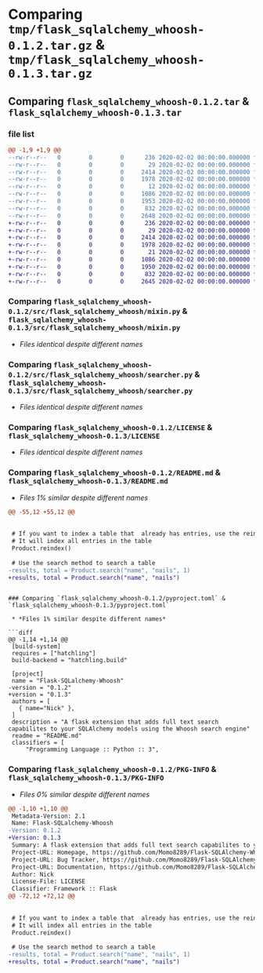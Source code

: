 # Comparing `tmp/flask_sqlalchemy_whoosh-0.1.2.tar.gz` & `tmp/flask_sqlalchemy_whoosh-0.1.3.tar.gz`

## Comparing `flask_sqlalchemy_whoosh-0.1.2.tar` & `flask_sqlalchemy_whoosh-0.1.3.tar`

### file list

```diff
@@ -1,9 +1,9 @@
--rw-r--r--   0        0        0      236 2020-02-02 00:00:00.000000 flask_sqlalchemy_whoosh-0.1.2/requirements.txt
--rw-r--r--   0        0        0       29 2020-02-02 00:00:00.000000 flask_sqlalchemy_whoosh-0.1.2/src/flask_sqlalchemy_whoosh/__init__.py
--rw-r--r--   0        0        0     2414 2020-02-02 00:00:00.000000 flask_sqlalchemy_whoosh-0.1.2/src/flask_sqlalchemy_whoosh/mixin.py
--rw-r--r--   0        0        0     1978 2020-02-02 00:00:00.000000 flask_sqlalchemy_whoosh-0.1.2/src/flask_sqlalchemy_whoosh/searcher.py
--rw-r--r--   0        0        0       12 2020-02-02 00:00:00.000000 flask_sqlalchemy_whoosh-0.1.2/.gitignore
--rw-r--r--   0        0        0     1086 2020-02-02 00:00:00.000000 flask_sqlalchemy_whoosh-0.1.2/LICENSE
--rw-r--r--   0        0        0     1953 2020-02-02 00:00:00.000000 flask_sqlalchemy_whoosh-0.1.2/README.md
--rw-r--r--   0        0        0      832 2020-02-02 00:00:00.000000 flask_sqlalchemy_whoosh-0.1.2/pyproject.toml
--rw-r--r--   0        0        0     2648 2020-02-02 00:00:00.000000 flask_sqlalchemy_whoosh-0.1.2/PKG-INFO
+-rw-r--r--   0        0        0      236 2020-02-02 00:00:00.000000 flask_sqlalchemy_whoosh-0.1.3/requirements.txt
+-rw-r--r--   0        0        0       29 2020-02-02 00:00:00.000000 flask_sqlalchemy_whoosh-0.1.3/src/flask_sqlalchemy_whoosh/__init__.py
+-rw-r--r--   0        0        0     2414 2020-02-02 00:00:00.000000 flask_sqlalchemy_whoosh-0.1.3/src/flask_sqlalchemy_whoosh/mixin.py
+-rw-r--r--   0        0        0     1978 2020-02-02 00:00:00.000000 flask_sqlalchemy_whoosh-0.1.3/src/flask_sqlalchemy_whoosh/searcher.py
+-rw-r--r--   0        0        0       21 2020-02-02 00:00:00.000000 flask_sqlalchemy_whoosh-0.1.3/.gitignore
+-rw-r--r--   0        0        0     1086 2020-02-02 00:00:00.000000 flask_sqlalchemy_whoosh-0.1.3/LICENSE
+-rw-r--r--   0        0        0     1950 2020-02-02 00:00:00.000000 flask_sqlalchemy_whoosh-0.1.3/README.md
+-rw-r--r--   0        0        0      832 2020-02-02 00:00:00.000000 flask_sqlalchemy_whoosh-0.1.3/pyproject.toml
+-rw-r--r--   0        0        0     2645 2020-02-02 00:00:00.000000 flask_sqlalchemy_whoosh-0.1.3/PKG-INFO
```

### Comparing `flask_sqlalchemy_whoosh-0.1.2/src/flask_sqlalchemy_whoosh/mixin.py` & `flask_sqlalchemy_whoosh-0.1.3/src/flask_sqlalchemy_whoosh/mixin.py`

 * *Files identical despite different names*

### Comparing `flask_sqlalchemy_whoosh-0.1.2/src/flask_sqlalchemy_whoosh/searcher.py` & `flask_sqlalchemy_whoosh-0.1.3/src/flask_sqlalchemy_whoosh/searcher.py`

 * *Files identical despite different names*

### Comparing `flask_sqlalchemy_whoosh-0.1.2/LICENSE` & `flask_sqlalchemy_whoosh-0.1.3/LICENSE`

 * *Files identical despite different names*

### Comparing `flask_sqlalchemy_whoosh-0.1.2/README.md` & `flask_sqlalchemy_whoosh-0.1.3/README.md`

 * *Files 1% similar despite different names*

```diff
@@ -55,12 +55,12 @@
 
 
 # If you want to index a table that  already has entries, use the reindex method
 # It will index all entries in the table
 Product.reindex()
 
 # Use the search method to search a table
-results, total = Product.search("name", "nails", 1)
+results, total = Product.search("name", "nails")
 ```
```

### Comparing `flask_sqlalchemy_whoosh-0.1.2/pyproject.toml` & `flask_sqlalchemy_whoosh-0.1.3/pyproject.toml`

 * *Files 1% similar despite different names*

```diff
@@ -1,14 +1,14 @@
 [build-system]
 requires = ["hatchling"]
 build-backend = "hatchling.build"
 
 [project]
 name = "Flask-SQLalchemy-Whoosh"
-version = "0.1.2"
+version = "0.1.3"
 authors = [
   { name="Nick" },
 ]
 description = "A flask extension that adds full text search capabilites to your SQLAlchemy models using the Whoosh search engine"
 readme = "README.md"
 classifiers = [
     "Programming Language :: Python :: 3",
```

### Comparing `flask_sqlalchemy_whoosh-0.1.2/PKG-INFO` & `flask_sqlalchemy_whoosh-0.1.3/PKG-INFO`

 * *Files 0% similar despite different names*

```diff
@@ -1,10 +1,10 @@
 Metadata-Version: 2.1
 Name: Flask-SQLalchemy-Whoosh
-Version: 0.1.2
+Version: 0.1.3
 Summary: A flask extension that adds full text search capabilites to your SQLAlchemy models using the Whoosh search engine
 Project-URL: Homepage, https://github.com/Momo8289/Flask-SQLAlchemy-Whoosh
 Project-URL: Bug Tracker, https://github.com/Momo8289/Flask-SQLAlchemy-Whoosh/issues
 Project-URL: Documentation, https://github.com/Momo8289/Flask-SQLAlchemy-Whoosh/wiki/Docs
 Author: Nick
 License-File: LICENSE
 Classifier: Framework :: Flask
@@ -72,12 +72,12 @@
 
 
 # If you want to index a table that  already has entries, use the reindex method
 # It will index all entries in the table
 Product.reindex()
 
 # Use the search method to search a table
-results, total = Product.search("name", "nails", 1)
+results, total = Product.search("name", "nails")
 ```
```


